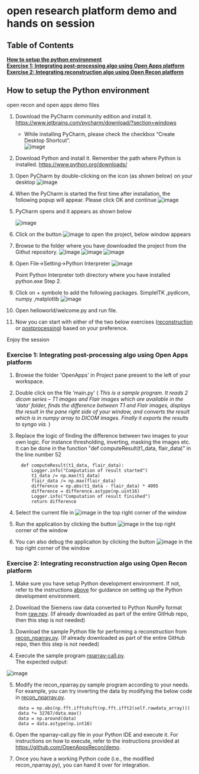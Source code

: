 # open research platform demo and hands on session
## Table of Contents
**[How to setup the python environment](#SetupEnvironment)**<br>
**[Exercise 1: Integrating post-processing algo using Open Apps platform](#Exercise1)**<br>
**[Exercise 2: Integrating reconstruction algo using Open Recon platform](#Exercise2)**<br>

## <a name='SetupEnvironment'></a>How to setup the Python environment

open recon and open apps demo files
1.	Download the PyCharm community edition and install it.
https://www.jetbrains.com/pycharm/download/?section=windows
     * While installing PyCharm, please check the checkbox “Create Desktop Shortcut”.      
![image](https://github.com/OpenAppsRecon/demo/assets/142770538/58ae3a7e-2892-4405-a9e2-879fb0427db4)



2.	Download Python and install it. Remember the path where Python is installed.
https://www.python.org/downloads/

3. Open PyCharm by double-clicking on the icon (as shown below) on your desktop
   ![image](https://github.com/OpenAppsRecon/demo/assets/142770538/3047ddad-19fc-4c68-8cce-b7dfef8de40e)

4. When the PyCharm is started the first time after installation, the following popup will appear.
        Please click OK and continue
   ![image](https://github.com/OpenAppsRecon/demo/assets/142770538/58254e72-e9aa-4267-a1d2-27e23e97179d)

5. PyCharm opens and it appears as shown below
   
     ![image](https://github.com/OpenAppsRecon/demo/assets/142770538/57e82f8b-f37e-4706-9df7-0e2511b26473)

6. Click on the button  ![image](https://github.com/OpenAppsRecon/demo/assets/142770538/48018137-a52f-43cc-abd0-ed28e018b1b0) to open the project, below window appears

7. Browse to the folder where you have downloaded the project from the Githut repository.
    ![image](https://github.com/OpenAppsRecon/demo/assets/142770538/821497c8-7a83-454f-818d-7483e1f2ecdc)
    ![image](https://github.com/OpenAppsRecon/demo/assets/142770538/937bafb2-a588-4a1c-8aba-cc1c27686ab6)
    ![image](https://github.com/OpenAppsRecon/demo/assets/142770538/6c3cb30d-6d0e-442a-9919-b63b8aea60ec)

8. Open File->Setting->Python Interpreter
   ![image](https://github.com/OpenAppsRecon/demo/assets/142770538/abc0192f-0733-4ffb-b0c9-581f247b0755)

   Point Python Interpreter toth directory where you have installed python.exe Step 2.
9. Click on + symbole to add the following packages.
    SimpleITK ,pydicom, numpy  ,matplotlib
   ![image](https://github.com/OpenAppsRecon/demo/assets/142770538/68e95f54-4715-4a03-9de2-325ad1c9c76f)

   
   
11.	Open helloworld/welcome.py and run file.

12.	Now you can start with either of the two below exercises ([reconstruction](#Exercise2) or [postprocessing](#Exercise1)) based on your preference. 
	

Enjoy the session

### <a name='Exercise1'></a>Exercise 1: Integrating post-processing algo using Open Apps platform
1. Browse the folder 'OpenApps' in Project pane present to the left of your workspace.
2. Double click on the file 'main.py'
   ( *This is a sample program. 
     It reads 2 dicom series – T1 images and Flair images which are available in the 'data' folder, finds the difference between T1 and Flair images, displays the result in the pane right side of your window, 
     and converts the result which is in numpy array to DICOM images. Finally it exports the results to syngo via.* )
3. Replace the logic of finding the difference between two images to your own logic. For instance thresholding, inverting, masking the images etc.
   It can be done in the function "def computeResult(t1_data, flair_data)" in the line number 52
  
   ```
     def computeResult(t1_data, flair_data):  
         Logger.info("Computation of result started")
         t1_data /= np.max(t1_data)
         flair_data /= np.max(flair_data)
         difference = np.abs(t1_data - flair_data) * 4095
         difference = difference.astype(np.uint16)
         Logger.info("Computation of result finished")
         return difference
   ```
5. Select the current file in ![image](https://github.com/OpenAppsRecon/demo/assets/142770538/b6fc629e-a4c2-4d9d-b0c2-c08e64a72e06) in the top right corner of the window
6. Run the application by clicking the button ![image](https://github.com/OpenAppsRecon/demo/assets/142770538/57f76a87-b6fe-41e7-9b06-cb5cdbec9122) in the top right corner of the window
7. You can also debug the applicaiton by clicking the button ![image](https://github.com/OpenAppsRecon/demo/assets/142770538/a2e80267-a69f-43d2-91e0-a8340d24ca6d) in the top right corner of the window  


### <a name='Exercise2'></a>Exercise 2: Integrating reconstruction algo using Open Recon platform

1. Make sure you have setup Python development environment. If not, refer to the instructions [above](#SetupEnvironment) for guidance on setting up the Python development environment.

2. Download the Siemens raw data converted to Python NumPy format from [raw.npy](https://github.com/OpenAppsRecon/demo/tree/main/OpenRecon/raw.npy).
   (If already downloaded as part of the entire GitHub repo, then this step is not needed)

3. Download the sample Python file for performing a reconstruction from [recon_nparray.py](https://github.com/OpenAppsRecon/demo/tree/main/OpenRecon/recon_nparray.py).
   (If already downloaded as part of the entire GitHub repo, then this step is not needed)

4. Execute the sample program [nparray-call.py](https://github.com/OpenAppsRecon/demo/tree/main/OpenRecon/nparray-call.py).
<BR>The expected output:
   
![image](https://github.com/OpenAppsRecon/demo/assets/142770538/a38d85fa-d3ed-489d-9025-0b3a24114583)

5. Modify the recon_nparray.py sample program according to your needs. For example, you can try inverting the data by modifying the below code in [recon_nparray.py](https://github.com/OpenAppsRecon/demo/tree/main/OpenRecon/recon_nparray.py#L13).
   
        data = np.abs(np.fft.ifftshift(np.fft.ifft2(self.rawdata_array)))
        data *= 32767/data.max()
        data = np.around(data)
        data = data.astype(np.int16)

6. Open the nparray-call.py file in your Python IDE and execute it. For instructions on how to execute, refer to the instructions provided at https://github.com/OpenAppsRecon/demo.

7. Once you have a working Python code (i.e., the modified recon_nparray.py), you can hand it over for integration.
